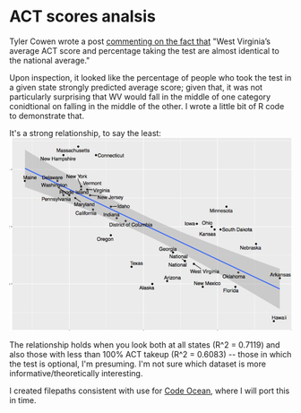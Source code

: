 # ACT scores analsis
Tyler Cowen wrote a post [commenting on the fact that](http://marginalrevolution.com/marginalrevolution/2017/04/west-virginia-fact-day-comments.html) "West Virginia’s average ACT score and percentage taking the test are almost identical to the national average."

Upon inspection, it looked like the percentage of people who took the test in a given state strongly predicted average score;
given that, it was not particularly surprising that WV would fall in the middle of one category conidtional on falling in the middle of the other. I wrote a little bit of R code to demonstrate that. 

It's a strong relationship, to say the least:
![with mandatory states taken out](https://github.com/setgree/ACT_score_analysis/blob/master/ACT_use_rates.png)

The relationship holds when you look both at all states (R^2 = 0.7119) and also those with less than 100% ACT takeup (R^2 = 0.6083) -- those in which the test is optional, I'm presuming. I'm not sure which dataset is more informative/theoretically interesting. 

I created filepaths consistent with use for [Code Ocean](codeocean.com), where I will port this in time. 

